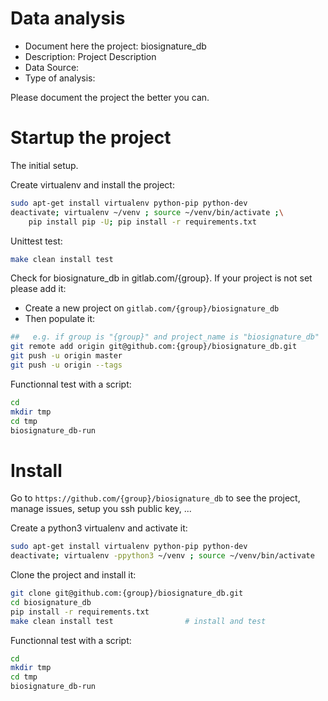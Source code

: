 # Data analysis
- Document here the project: biosignature_db
- Description: Project Description
- Data Source:
- Type of analysis:

Please document the project the better you can.

# Startup the project

The initial setup.

Create virtualenv and install the project:
```bash
sudo apt-get install virtualenv python-pip python-dev
deactivate; virtualenv ~/venv ; source ~/venv/bin/activate ;\
    pip install pip -U; pip install -r requirements.txt
```

Unittest test:
```bash
make clean install test
```

Check for biosignature_db in gitlab.com/{group}.
If your project is not set please add it:

- Create a new project on `gitlab.com/{group}/biosignature_db`
- Then populate it:

```bash
##   e.g. if group is "{group}" and project_name is "biosignature_db"
git remote add origin git@github.com:{group}/biosignature_db.git
git push -u origin master
git push -u origin --tags
```

Functionnal test with a script:

```bash
cd
mkdir tmp
cd tmp
biosignature_db-run
```

# Install

Go to `https://github.com/{group}/biosignature_db` to see the project, manage issues,
setup you ssh public key, ...

Create a python3 virtualenv and activate it:

```bash
sudo apt-get install virtualenv python-pip python-dev
deactivate; virtualenv -ppython3 ~/venv ; source ~/venv/bin/activate
```

Clone the project and install it:

```bash
git clone git@github.com:{group}/biosignature_db.git
cd biosignature_db
pip install -r requirements.txt
make clean install test                # install and test
```
Functionnal test with a script:

```bash
cd
mkdir tmp
cd tmp
biosignature_db-run
```
